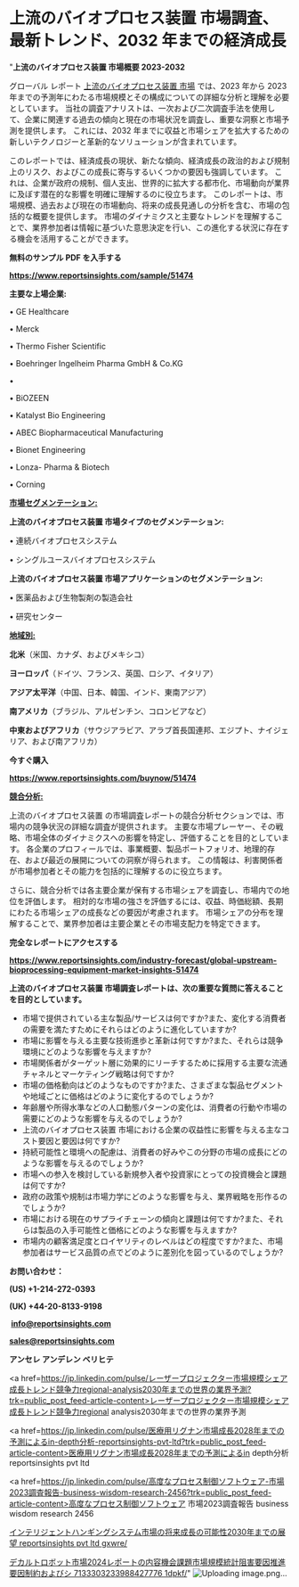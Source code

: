 # 上流のバイオプロセス装置 市場調査、最新トレンド、2032 年までの経済成長

"<strong>上流のバイオプロセス装置 市場概要 2023-2032</strong>

グローバル レポート <a href=https://www.reportsinsights.com/sample/51474>上流のバイオプロセス装置 市場</a> では、2023 年から 2023 年までの予測年にわたる市場規模とその構成についての詳細な分析と理解を必要としています。 当社の調査アナリストは、一次および二次調査手法を使用して、企業に関連する過去の傾向と現在の市場状況を調査し、重要な洞察と市場予測を提供します。 これには、2032 年までに収益と市場シェアを拡大​​するための新しいテクノロジーと革新的なソリューションが含まれています。

このレポートでは、経済成長の現状、新たな傾向、経済成長の政治的および規制上のリスク、およびこの成長に寄与するいくつかの要因も強調しています。 これは、企業が政府の規制、個人支出、世界的に拡大する都市化、市場動向が業界に及ぼす潜在的な影響を明確に理解するのに役立ちます。 このレポートは、市場規模、過去および現在の市場動向、将来の成長見通しの分析を含む、市場の包括的な概要を提供します。 市場のダイナミクスと主要なトレンドを理解することで、業界参加者は情報に基づいた意思決定を行い、この進化する状況に存在する機会を活用することができます。

<strong><b>無料のサンプル PDF を入手する</b></strong>

<a href=https://www.reportsinsights.com/sample/51474><strong><u>https://www.reportsinsights.com/sample/51474</u></strong></a>

<strong>主要な上場企業:</strong>

• GE Healthcare

• Merck

• Thermo Fisher Scientific

• Boehringer Ingelheim Pharma GmbH & Co.KG

• 

• BiOZEEN

• Katalyst Bio Engineering

• ABEC Biopharmaceutical Manufacturing

• Bionet Engineering

• Lonza- Pharma & Biotech

• Corning

<strong><u>市場セグメンテーション</u></strong><strong><u>:</u></strong>

<strong>上流のバイオプロセス装置 市場タイプのセグメンテーション:</strong>

• 連続バイオプロセスシステム

• シングルユースバイオプロセスシステム

<strong>上流のバイオプロセス装置 市場アプリケーションのセグメンテーション:</strong>

• 医薬品および生物製剤の製造会社

• 研究センター

<strong><u>地域別</u></strong><strong><u>:</u></strong>

<strong>北米</strong>（米国、カナダ、およびメキシコ）

<strong>ヨーロッパ</strong>（ドイツ、フランス、英国、ロシア、イタリア）

<strong>アジア太平洋</strong>（中国、日本、韓国、インド、東南アジア）

<strong>南アメリカ</strong>（ブラジル、アルゼンチン、コロンビアなど）

<strong>中東およびアフリカ</strong>（サウジアラビア、アラブ首長国連邦、エジプト、ナイジェリア、および南アフリカ）

<strong>今すぐ購入</strong>

<a href=https://www.reportsinsights.com/buynow/51474><strong><u>https://www.reportsinsights.com/buynow/51474</u></strong></a>

<strong><u>競合分析:</u></strong>

上流のバイオプロセス装置 の市場調査レポートの競合分析セクションでは、市場内の競争状況の詳細な調査が提供されます。 主要な市場プレーヤー、その戦略、市場全体のダイナミクスへの影響を特定し、評価することを目的としています。 各企業のプロフィールでは、事業概要、製品ポートフォリオ、地理的存在、および最近の展開についての洞察が得られます。 この情報は、利害関係者が市場参加者とその能力を包括的に理解するのに役立ちます。

さらに、競合分析では各主要企業が保有する市場シェアを調査し、市場内での地位を評価します。 相対的な市場の強さを評価するには、収益、時価総額、長期にわたる市場シェアの成長などの要因が考慮されます。 市場シェアの分布を理解することで、業界参加者は主要企業とその市場支配力を特定できます。

<strong>完全なレポートにアクセスする</strong>

<a href=https://www.reportsinsights.com/industry-forecast/global-upstream-bioprocessing-equipment-market-insights-51474><strong><u><b>https://www.reportsinsights.com/industry-forecast/global-upstream-bioprocessing-equipment-market-insights-51474</b></u></strong></a>

<strong><b>上流のバイオプロセス装置 市場調査レポートは、次の重要な質問に答えることを目的としています。</b></strong>
<ul>
  <li>市場で提供されている主な製品/サービスは何ですか?また、変化する消費者の需要を満たすためにそれらはどのように進化していますか?</li>
  <li>市場に影響を与える主要な技術進歩と革新は何ですか?また、それらは競争環境にどのような影響を与えますか?</li>
  <li>市場関係者がターゲット層に効果的にリーチするために採用する主要な流通チャネルとマーケティング戦略は何ですか?</li>
  <li>市場の価格動向はどのようなものですか?また、さまざまな製品セグメントや地域ごとに価格はどのように変化するのでしょうか?</li>
  <li>年齢層や所得水準などの人口動態パターンの変化は、消費者の行動や市場の需要にどのような影響を与えるのでしょうか?</li>
  <li>上流のバイオプロセス装置 市場における企業の収益性に影響を与える主なコスト要因と要因は何ですか?</li>
  <li>持続可能性と環境への配慮は、消費者の好みやこの分野の市場の成長にどのような影響を与えるのでしょうか?</li>
  <li>市場への参入を検討している新規参入者や投資家にとっての投資機会と課題は何ですか?</li>
  <li>政府の政策や規制は市場力学にどのような影響を与え、業界戦略を形作るのでしょうか?</li>
  <li>市場における現在のサプライチェーンの傾向と課題は何ですか?また、それらは製品の入手可能性と価格にどのような影響を与えますか?</li>
  <li>市場内の顧客満足度とロイヤリティのレベルはどの程度ですか?また、市場参加者はサービス品質の点でどのように差別化を図っているのでしょうか?</li>
</ul>
<strong>お問い合わせ：</strong>

<strong>(US) +1-214-272-0393</strong>

<strong>(UK) +44-20-8133-9198</strong>

<strong> </strong><a href=info@reportsinsights.com><strong><u>info@reportsinsights.com</u></strong></a>

<a href=sales@reportsinsights.com><strong><u>sales@reportsinsights.com</u></strong></a>

<strong>アンセレ アンデレン ベリヒテ</strong>

<a href=https://jp.linkedin.com/pulse/レーザープロジェクター市場規模シェア成長トレンド競争力regional-analysis2030年までの世界の業界予測?trk=public_post_feed-article-content>レーザープロジェクター市場規模シェア成長トレンド競争力regional analysis2030年までの世界の業界予測</a>

<a href=https://jp.linkedin.com/pulse/医療用リグナン市場成長2028年までの予測によるin-depth分析-reportsinsights-pvt-ltd?trk=public_post_feed-article-content>医療用リグナン市場成長2028年までの予測によるin depth分析 reportsinsights pvt ltd</a>

<a href=https://jp.linkedin.com/pulse/高度なプロセス制御ソフトウェア-市場2023調査報告-business-wisdom-research-2456?trk=public_post_feed-article-content>高度なプロセス制御ソフトウェア 市場2023調査報告 business wisdom research 2456</a>

<a href=https://www.linkedin.com/pulse/インテリジェントハンギングシステム市場の将来成長の可能性2030年までの展望-reportsinsights-pvt-ltd-gxwre/>インテリジェントハンギングシステム市場の将来成長の可能性2030年までの展望 reportsinsights pvt ltd gxwre/</a>

<a href=https://www.linkedin.com/pulse/デカルトロボット市場2024レポートの内容機会課題市場規模統計阻害要因推進要因制約およびシ-7133303233988427776-1dpkf/>デカルトロボット市場2024レポートの内容機会課題市場規模統計阻害要因推進要因制約およびシ 7133303233988427776 1dpkf/</a>"
![Uploading image.png…]()
